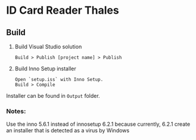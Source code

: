 # ID Card Reader Thales

## Build

1. Build Visual Studio solution
    ```
    Build > Publish [project name] > Publish
    ```
2. Build Inno Setup installer
    ```
    Open `setup.iss` with Inno Setup.
    Build > Compile
    ```

Installer can be found in `Output` folder.

### Notes:
Use the inno 5.6.1 instead of innosetup 6.2.1 because currently, 6.2.1 create an installer that is detected as a virus by Windows
